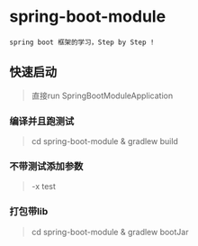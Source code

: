 # spring-boot-module
  `spring boot 框架的学习，Step by Step !`


## 快速启动

>  直接run SpringBootModuleApplication   

###  编译并且跑测试

> cd spring-boot-module & gradlew build 

### 不带测试添加参数

> -x test

### 打包带lib

> cd spring-boot-module & gradlew bootJar